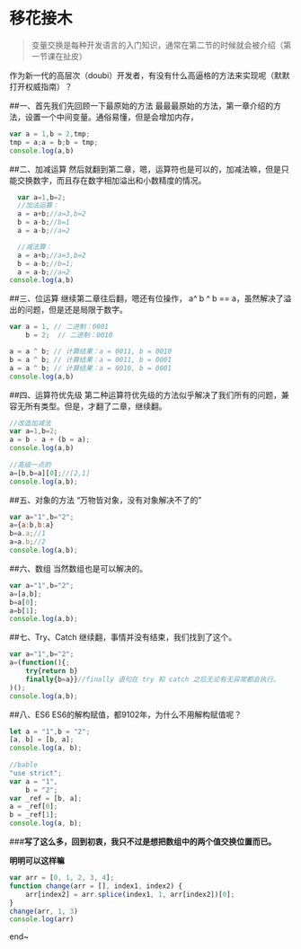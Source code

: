 # 移花接木


>变量交换是每种开发语言的入门知识，通常在第二节的时候就会被介绍（第一节课在扯皮）

<!--more-->

作为新一代的高层次（doubi）开发者，有没有什么高逼格的方法来实现呢（默默打开权威指南）？

##一、首先我们先回顾一下最原始的方法
最最最原始的方法，第一章介绍的方法，设置一个中间变量。通俗易懂，但是会增加内存，

```javascript
var a = 1,b = 2,tmp;
tmp = a;a = b;b = tmp;
console.log(a,b)
```
##二、加减运算
然后就翻到第二章，嗯，运算符也是可以的，加减法嘛，但是只能交换数字，而且存在数字相加溢出和小数精度的情况。

```javascript
  var a=1,b=2;
  //加法运算：
  a = a+b;//a=3,b=2
  b = a-b;//b=1
  a = a-b;//a=2

  //减法算：
  a = a+b;//a=3,b=2
  b = a-b;//b=1;
  a = a-b;//a=2
console.log(a,b)
```

##三、位运算
继续第二章往后翻，嗯还有位操作， a^ b ^ b == a，虽然解决了溢出的问题，但是还是局限于数字。

```javascript
var a = 1, // 二进制：0001
    b = 2;  // 二进制：0010

a = a ^ b; // 计算结果：a = 0011, b = 0010
b = a ^ b; // 计算结果：a = 0011, b = 0001
a = a ^ b; // 计算结果：a = 0010, b = 0001
console.log(a,b)
```

##四、运算符优先级
第二种运算符优先级的方法似乎解决了我们所有的问题，兼容无所有类型。但是，才翻了二章，继续翻。

```javascript
//改造加减法
var a=1,b=2;
a = b - a + (b = a);
console.log(a,b)
 
//高级一点的
a=[b,b=a][0];//[2,1]
console.log(a,b);
```

##五、对象的方法
“万物皆对象，没有对象解决不了的”

```javascript
var a="1",b="2";
a={a:b,b:a}
b=a.a;//1
a=a.b;//2
console.log(a,b);
```


##六、数组
当然数组也是可以解决的。

```javascript
var a="1",b="2";
a=[a,b];
b=a[0];
a=b[1];
console.log(a,b);
```

##七、Try、Catch
继续翻，事情并没有结束，我们找到了这个。

```javascript
var a="1",b="2";
a=(function(){;
    try{return b}
    finally{b=a}}//finally 语句在 try 和 catch 之后无论有无异常都会执行。
)();
console.log(a,b);
```

##八、ES6
ES6的解构赋值，都9102年，为什么不用解构赋值呢？

```javascript
let a = "1",b = "2";
[a, b] = [b, a];
console.log(a, b);
 
//bable
"use strict";
var a = "1",
    b = "2";
var _ref = [b, a];
a = _ref[0];
b = _ref[1];
console.log(a, b);
```

###**写了这么多，回到初衷，我只不过是想把数组中的两个值交换位置而已。**

**明明可以这样嘛**

```javascript
var arr = [0, 1, 2, 3, 4];
function change(arr = [], index1, index2) {
    arr[index2] = arr.splice(index1, 1, arr[index2])[0];
}
change(arr, 1, 3)
console.log(arr)
```


end~
